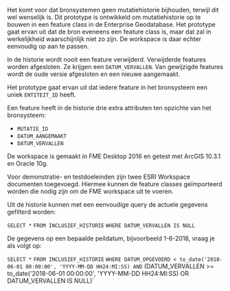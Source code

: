 Het komt voor dat bronsystemen geen mutatiehistorie bijhouden, terwijl dit wel wenselijk is. Dit prototype is ontwikkeld om mutatiehistorie op te bouwen in een feature class in de Enterprise Geodatabase. Het prototype gaat ervan uit dat de bron eveneens een feature class is, maar dat zal in werkelijkheid waarschijnlijk niet zo zijn. De workspace is daar echter eenvoudig op aan te passen.

In de historie wordt nooit een feature verwijderd. Verwijderde features worden afgesloten. Ze krijgen een `DATUM_VERVALLEN`. Van gewijzigde features wordt de oude versie afgesloten en een nieuwe aangemaakt.

Het prototype gaat ervan uit dat iedere feature in het bronsysteem een uniek `ENTITEIT_ID` heeft.

Een feature heeft in de historie drie extra attributen ten opzichte van het bronsysteem:
* `MUTATIE_ID`
* `DATUM_AANGEMAAKT`
* `DATUM_VERVALLEN`

De workspace is gemaakt in FME Desktop 2016 en getest met ArcGIS 10.3.1 en Oracle 10g.

Voor demonstratie- en testdoeleinden zijn twee ESRI Workspace documenten toegevoegd. Hiermee kunnen de feature classes geïmporteerd worden die nodig zijn om de FME workspace uit te voeren.

Uit de historie kunnen met een eenvoudige query de actuele gegevens gefilterd worden:

`SELECT *`
`FROM INCLUSIEF_HISTORIE`
`WHERE DATUM_VERVALLEN IS NULL`

De gegevens op een bepaalde peildatum, bijvoorbeeld 1-6-2018, vraag je als volgt op:

`SELECT *`
`FROM INCLUSIEF_HISTORIE`
`WHERE DATUM_OPGEVOERD < to_date('2018-06-01 00:00:00', 'YYYY-MM-DD HH24:MI:SS) AND`
      (DATUM_VERVALLEN >= to_date('2018-06-01 00:00:00', 'YYYY-MM-DD HH24:MI:SS) OR DATUM_VERVALLEN IS NULL)`